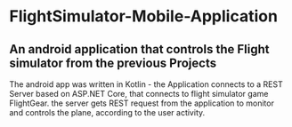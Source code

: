 # FlightSimulator-Mobile-Application
## An android application that controls the Flight simulator from the previous Projects
The android app was written in Kotlin - the Application connects to a REST Server based on ASP.NET Core, that connects to flight simulator game FlightGear.
the server gets REST request from the application to monitor and controls the plane, according to the user activity.
